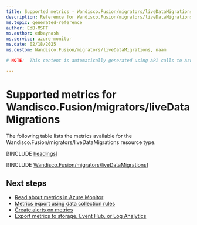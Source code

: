 ```yaml
---
title: Supported metrics - Wandisco.Fusion/migrators/liveDataMigrations
description: Reference for Wandisco.Fusion/migrators/liveDataMigrations metrics in Azure Monitor.
ms.topic: generated-reference
author: EdB-MSFT
ms.author: edbaynash
ms.service: azure-monitor
ms.date: 02/18/2025
ms.custom: Wandisco.Fusion/migrators/liveDataMigrations, naam

# NOTE:  This content is automatically generated using API calls to Azure. Any edits made on these files will be overwritten in the next run of the script. 

---
```


  
# Supported metrics for Wandisco.Fusion/migrators/liveDataMigrations
  
The following table lists the metrics available for the Wandisco.Fusion/migrators/liveDataMigrations resource type.  
  
  
[!INCLUDE [headings](~/reusable-content/ce-skilling/azure/includes/azure-monitor/reference/metrics/metrics-headings.md)]  
  
 

[!INCLUDE [Wandisco.Fusion/migrators/liveDataMigrations](~/reusable-content/ce-skilling/azure/includes/azure-monitor/reference/metrics/wandisco-fusion-migrators-livedatamigrations-metrics-include.md)]  



## Next steps

- [Read about metrics in Azure Monitor](/azure/azure-monitor/data-platform)
- [Metrics export using data collection rules](/azure/azure-monitor/essentials/data-collection-metrics)
- [Create alerts on metrics](/azure/azure-monitor/alerts/alerts-overview)
- [Export metrics to storage, Event Hub, or Log Analytics](/azure/azure-monitor/essentials/platform-logs-overview)
